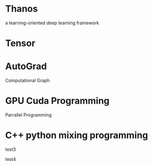 # Thanos
a learning-oriented deep learning framework

# Tensor

# AutoGrad
Computational Graph

# GPU Cuda Programming
Parrallel Programming

# C++ python mixing programming

test3

test4
